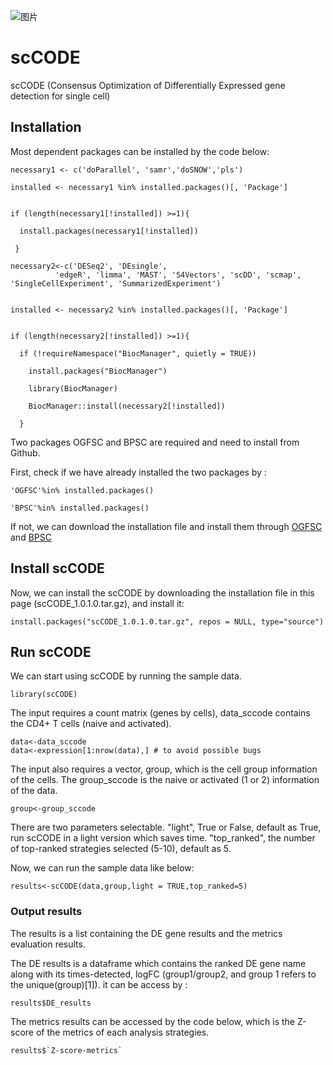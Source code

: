 ![图片](https://user-images.githubusercontent.com/17633478/137343572-3b77beaf-d70e-4001-bd6a-fe27fd3f2628.png)
# scCODE

scCODE (Consensus Optimization of Differentially Expressed gene detection for single cell)

## Installation

Most dependent packages can be installed by the code below:

    necessary1 <- c('doParallel', 'samr','doSNOW','pls')

    installed <- necessary1 %in% installed.packages()[, 'Package']


    if (length(necessary1[!installed]) >=1){

      install.packages(necessary1[!installed])
  
     }

    necessary2<-c('DESeq2', 'DEsingle', 
              'edgeR', 'limma', 'MAST', 'S4Vectors', 'scDD', 'scmap', 'SingleCellExperiment', 'SummarizedExperiment')
              
              
    installed <- necessary2 %in% installed.packages()[, 'Package']


    if (length(necessary2[!installed]) >=1){

      if (!requireNamespace("BiocManager", quietly = TRUE))
  
        install.packages("BiocManager")
    
        library(BiocManager)
    
        BiocManager::install(necessary2[!installed])
    
      }
   
Two packages OGFSC and BPSC are required and need to install from Github.

First, check if we have already installed the two packages by :

    'OGFSC'%in% installed.packages()
    
    'BPSC'%in% installed.packages()
    
If not, we can download the installation file and install them through [OGFSC](https://github.com/XZouProjects/OGFSC-R/blob/master/OGFSC_0.2.3.tar.gz) and [BPSC](https://github.com/nghiavtr/BPSC/releases/tag/v0.99.2)

## Install scCODE

Now, we can install the scCODE by downloading the installation file in this page (scCODE_1.0.1.0.tar.gz), and install it:

    install.packages("scCODE_1.0.1.0.tar.gz", repos = NULL, type="source")

## Run scCODE

We can start using scCODE by running the sample data.

    library(scCODE)

The input requires a count matrix (genes by cells), data_sccode contains the CD4+ T cells (naive and activated).

    data<-data_sccode
    data<-expression[1:nrow(data),] # to avoid possible bugs

The input also requires a vector, group, which is the cell group information of the cells. The group_sccode is the naive or activated (1 or 2) information of the data.

    group<-group_sccode


There are two parameters selectable. "light", True or False, default as True, run scCODE in a light version which saves time. "top_ranked", the number of top-ranked strategies selected (5-10), default as 5.

Now, we can run the sample data like below:

    results<-scCODE(data,group,light = TRUE,top_ranked=5)

### Output results

The results is a list containing the DE gene results and the metrics evaluation results.

The DE results is a dataframe which contains the ranked DE gene name along with its times-detected, logFC (group1/group2, and group 1 refers to the unique(group)[1]). it can be access by :

    results$DE_results
    
The metrics results can be accessed by the code below, which is the Z-score of the metrics of each analysis strategies. 

    results$`Z-score-metrics`
